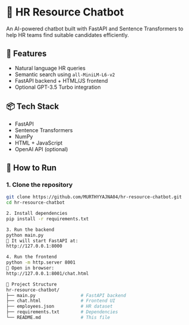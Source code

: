 # 💼 HR Resource Chatbot

An AI-powered chatbot built with FastAPI and Sentence Transformers to help HR teams find suitable candidates efficiently.

## 🚀 Features

- Natural language HR queries
- Semantic search using `all-MiniLM-L6-v2`
- FastAPI backend + HTML/JS frontend
- Optional GPT-3.5 Turbo integration

## 📦 Tech Stack

- FastAPI
- Sentence Transformers
- NumPy
- HTML + JavaScript
- OpenAI API (optional)

## 🔧 How to Run

### 1. Clone the repository
```bash
git clone https://github.com/MURTHYYAJNA04/hr-resource-chatbot.git
cd hr-resource-chatbot

2. Install dependencies
pip install -r requirements.txt

3. Run the backend
python main.py
📍 It will start FastAPI at:
http://127.0.0.1:8000

4. Run the frontend
python -m http.server 8001
📍 Open in browser:
http://127.0.0.1:8001/chat.html

📁 Project Structure
hr-resource-chatbot/
├── main.py                 # FastAPI backend
├── chat.html               # Frontend UI
├── employees.json          # HR dataset
├── requirements.txt        # Dependencies
└── README.md               # This file

